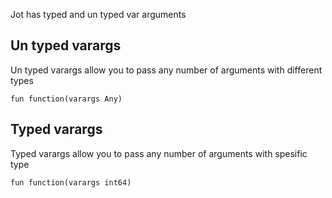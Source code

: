 Jot has typed and un typed var arguments

## Un typed varargs

Un typed varargs allow you to pass any number of arguments with different types

```
fun function(varargs Any)
```

## Typed varargs

Typed varargs allow you to pass any number of arguments with spesific type

```
fun function(varargs int64)
```